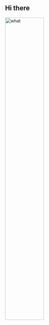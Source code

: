 ## Hi there

<img src="https://github.com/snippets-n-memes/.github/blob/master/profile/blink.gif" alt="what" style="width:50%;">
